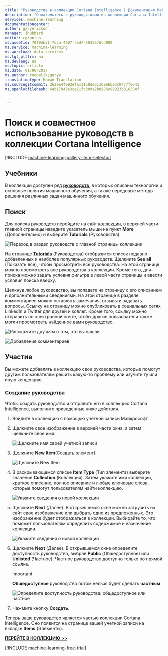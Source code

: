 ```yaml
---
title: "Руководства в коллекции Cortana Intelligence | Документация Майкрософт"
description: "Ознакомьтесь с руководствами из коллекции Cortana Intelligence и делитесь ими с другими пользователями."
services: machine-learning
documentationcenter: 
author: garyericson
manager: jhubbard
editor: cgronlun
ms.assetid: 70f0eb31-7dca-4907-a5d7-504357dcd889
ms.service: machine-learning
ms.workload: data-services
ms.tgt_pltfrm: na
ms.devlang: na
ms.topic: article
ms.date: 01/06/2017
ms.author: roopalik;garye
translationtype: Human Translation
ms.sourcegitcommit: 262ee4f092efa11150de61168e6b03c0477f0543
ms.openlocfilehash: 6ab17943e3ce21fc309a2b8986e99823b316384f


---
```

# <a name="discover-and-share-tutorials-in-the-cortana-intelligence-gallery"></a>Поиск и совместное использование руководств в коллекции Cortana Intelligence
[!INCLUDE [machine-learning-gallery-item-selector](../../includes/machine-learning-gallery-item-selector.md)]

## <a name="tutorials"></a>Учебники
В коллекции доступен ряд **[руководств](https://gallery.cortanaintelligence.com/tutorials)**, в которых описаны технологии и основные понятия машинного обучения, а также передовые методы решения различных задач машинного обучения.

## <a name="discover"></a>Поиск
Для поиска руководств перейдите на сайт [коллекции](http://gallery.cortanaintelligence.com), в верхней части главной страницы наведите указатель мыши на пункт **More** (Дополнительно) и выберите **Tutorials** (Руководства).

![Переход в раздел руководств с главной страницы коллекции](media/machine-learning-gallery-tutorials/select-tutorials-in-gallery.png)

 На странице **[Tutorials](https://gallery.cortanaintelligence.com/tutorials)**
 (Руководства) отобразится список недавно добавленных и наиболее популярных руководств.
Щелкните **See all** (Показать все), чтобы просмотреть все руководства.
На этой странице можно просмотреть все руководства в коллекции. Кроме того, для поиска можно задать условия фильтра в левой части страницы и ввести условия поиска вверху.

 Щелкнув любое руководство, вы попадете на страницу с его описанием и дополнительными сведениями.
На этой странице в разделе комментариев можно оставлять замечания, отзывы и задавать вопросы. Ссылку на страницу можно опубликовать в социальных сетях LinkedIn и Twitter для друзей и коллег. Кроме того, ссылку можно отправить по электронной почте, чтобы другие пользователи также могли просмотреть найденное вами руководство.

![Расскажите друзьям о том, что вы нашли](media/machine-learning-gallery-how-to-use-contribute-publish/share-links.png)

![Добавление комментариев](media/machine-learning-gallery-how-to-use-contribute-publish/comments.png)

## <a name="contribute"></a>Участие
Вы можете добавлять в коллекцию свои руководства, которые помогут другим пользователям решить какую-то проблему или изучить ту или иную концепцию.

### <a name="create-a-tutorial"></a>Создание руководства
Чтобы создать руководство и отправить его в коллекцию Cortana Intelligence, выполните приведенные ниже действия.

1. Войдите в коллекцию с помощью учетной записи Майкрософт.

2. Щелкните свое изображение в верхней части окна, а затем щелкните свое имя.
  
    ![Щелкните имя своей учетной записи](media/machine-learning-gallery-tutorials/click-account-name.png)

3. Щелкните **New Item**(Создать элемент)
  
    ![Щелкните New Item](media/machine-learning-gallery-collections/click-new-item.png)

4. В раскрывающемся списке **Item Type** (Тип элемента) выберите значение **Collection** (Коллекция). Затем укажите имя коллекции, краткое описание, полное описание и любые ключевые слова, которые помогут пользователям найти коллекцию.
  
    ![Укажите сведения о новой коллекции](media/machine-learning-gallery-tutorials/create-tutorial-page-1.png)
5. Щелкните **Next** (Далее). В открывшемся окне можно загрузить на сайт свое изображение или выбрать одно из предложенных. Это изображение будет отображаться в коллекции. Выбирайте то, что поможет пользователям определить содержимое и назначение коллекции.
  
    ![Укажите сведения о новой коллекции](media/machine-learning-gallery-tutorials/create-tutorial-page-2.png)

6. Щелкните **Next** (Далее). В открывшемся окне определите доступность руководства, выбрав **Public** (Общедоступное) или **Unlisted** (Частное). Частное руководство доступно только по прямой ссылке.
  
    > [!IMPORTANT]
    > **Общедоступное** руководство потом нельзя будет сделать **частным**.
    > 
    > 
  
    ![Определите доступность руководства: общедоступное или частное](media/machine-learning-gallery-tutorials/create-tutorial-page-3.png)

7. Нажмите кнопку **Создать**.

Теперь ваше руководство является частью коллекции Cortana Intelligence. Оно появится на странице вашей учетной записи на вкладке **Items** (Элементы).

**[ПЕРЕЙТЕ В КОЛЛЕКЦИЮ >>](http://gallery.cortanaintelligence.com)**

[!INCLUDE [machine-learning-free-trial](../../includes/machine-learning-free-trial.md)]




<!--HONumber=Jan17_HO2-->


